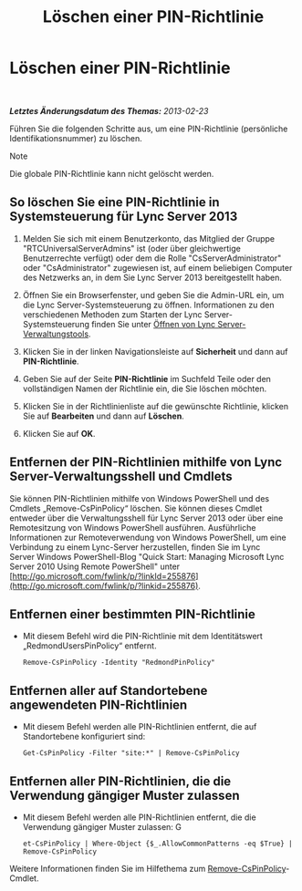 ﻿---
title: Löschen einer PIN-Richtlinie
TOCTitle: Löschen einer PIN-Richtlinie
ms:assetid: 7c378927-2e41-418e-9721-327021bd2e45
ms:mtpsurl: https://technet.microsoft.com/de-de/library/Gg521020(v=OCS.15)
ms:contentKeyID: 49294519
ms.date: 05/19/2016
mtps_version: v=OCS.15
ms.translationtype: HT
---

# Löschen einer PIN-Richtlinie

 

_**Letztes Änderungsdatum des Themas:** 2013-02-23_

Führen Sie die folgenden Schritte aus, um eine PIN-Richtlinie (persönliche Identifikationsnummer) zu löschen.


> [!NOTE]
> Die globale PIN-Richtlinie kann nicht gelöscht werden.



## So löschen Sie eine PIN-Richtlinie in Systemsteuerung für Lync Server 2013

1.  Melden Sie sich mit einem Benutzerkonto, das Mitglied der Gruppe "RTCUniversalServerAdmins" ist (oder über gleichwertige Benutzerrechte verfügt) oder dem die Rolle "CsServerAdministrator" oder "CsAdministrator" zugewiesen ist, auf einem beliebigen Computer des Netzwerks an, in dem Sie Lync Server 2013 bereitgestellt haben.

2.  Öffnen Sie ein Browserfenster, und geben Sie die Admin-URL ein, um die Lync Server-Systemsteuerung zu öffnen. Informationen zu den verschiedenen Methoden zum Starten der Lync Server-Systemsteuerung finden Sie unter [Öffnen von Lync Server-Verwaltungstools](lync-server-2013-open-lync-server-administrative-tools.md).

3.  Klicken Sie in der linken Navigationsleiste auf **Sicherheit** und dann auf **PIN-Richtlinie**.

4.  Geben Sie auf der Seite **PIN-Richtlinie** im Suchfeld Teile oder den vollständigen Namen der Richtlinie ein, die Sie löschen möchten.

5.  Klicken Sie in der Richtlinienliste auf die gewünschte Richtlinie, klicken Sie auf **Bearbeiten** und dann auf **Löschen**.

6.  Klicken Sie auf **OK**.

## Entfernen der PIN-Richtlinien mithilfe von Lync Server-Verwaltungsshell und Cmdlets

Sie können PIN-Richtlinien mithilfe von Windows PowerShell und des Cmdlets „Remove-CsPinPolicy“ löschen. Sie können dieses Cmdlet entweder über die Verwaltungsshell für Lync Server 2013 oder über eine Remotesitzung von Windows PowerShell ausführen. Ausführliche Informationen zur Remoteverwendung von Windows PowerShell, um eine Verbindung zu einem Lync-Server herzustellen, finden Sie im Lync Server Windows PowerShell-Blog "Quick Start: Managing Microsoft Lync Server 2010 Using Remote PowerShell" unter [http://go.microsoft.com/fwlink/p/?linkId=255876](http://go.microsoft.com/fwlink/p/?linkid=255876).

## Entfernen einer bestimmten PIN-Richtlinie

  - Mit diesem Befehl wird die PIN-Richtlinie mit dem Identitätswert „RedmondUsersPinPolicy“ entfernt.
    
        Remove-CsPinPolicy -Identity "RedmondPinPolicy"

## Entfernen aller auf Standortebene angewendeten PIN-Richtlinien

  - Mit diesem Befehl werden alle PIN-Richtlinien entfernt, die auf Standortebene konfiguriert sind:
    
        Get-CsPinPolicy -Filter "site:*" | Remove-CsPinPolicy

## Entfernen aller PIN-Richtlinien, die die Verwendung gängiger Muster zulassen

  - Mit diesem Befehl werden alle PIN-Richtlinien entfernt, die die Verwendung gängiger Muster zulassen: G
    
        et-CsPinPolicy | Where-Object {$_.AllowCommonPatterns -eq $True} | Remove-CsPinPolicy

Weitere Informationen finden Sie im Hilfethema zum [Remove-CsPinPolicy](https://docs.microsoft.com/en-us/powershell/module/skype/Remove-CsPinPolicy)-Cmdlet.

